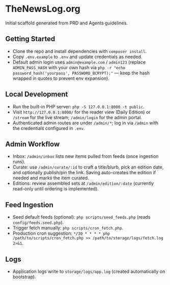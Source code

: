 # TheNewsLog.org

Initial scaffold generated from PRD and Agents guidelines.

## Getting Started

- Clone the repo and install dependencies with `composer install`.
- Copy `.env.example` to `.env` and update credentials as needed.
- Default admin login uses `admin@example.com` / `admin123` (replace `ADMIN_PASS_HASH` with your own hash via `php -r "echo password_hash('yourpass', PASSWORD_BCRYPT);"` — keep the hash wrapped in quotes to prevent env expansion).

## Local Development

- Run the built-in PHP server: `php -S 127.0.0.1:8000 -t public`.
- Visit `http://127.0.0.1:8000/` for the reader view (Daily Edition) or `/stream` for the live stream; `/admin/login` for the admin portal.
- Authenticated admin routes are under `/admin/*`; log in via `/admin` with the credentials configured in `.env`.

## Admin Workflow

- Inbox: `/admin/inbox` lists new items pulled from feeds (once ingestion runs).
- Curate: use `/admin/curate/:id` to craft a title/blurb, pick an edition date, and optionally publish/pin the link. Saving auto-creates the edition if needed and marks the item curated.
- Editions: review assembled sets at `/admin/edition/:date` (currently read-only until ordering is implemented).

## Feed Ingestion

- Seed default feeds (optional): `php scripts/seed_feeds.php` (reads `config/feeds.seed.php`).
- Trigger fetch manually: `php scripts/cron_fetch.php`.
- Production cron suggestion: `*/30 * * * * php /path/to/scripts/cron_fetch.php >> /path/to/storage/logs/fetch.log 2>&1`.

## Logs

- Application logs write to `storage/logs/app.log` (created automatically on bootstrap).
